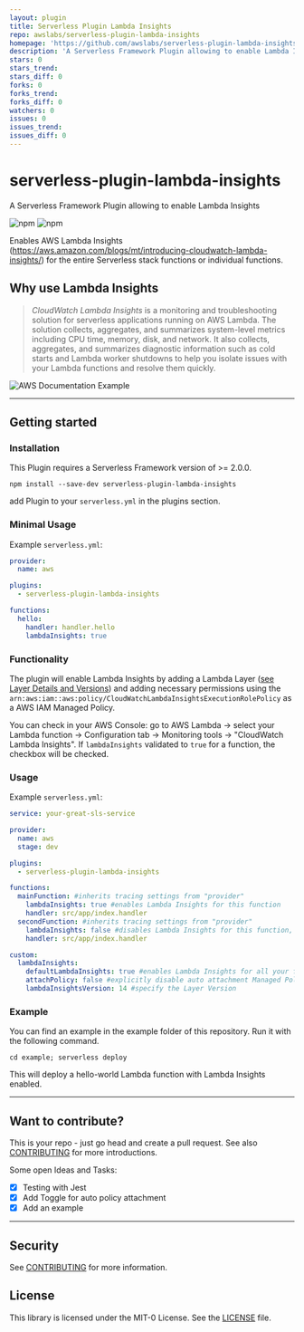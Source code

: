 ```yaml
---
layout: plugin
title: Serverless Plugin Lambda Insights
repo: awslabs/serverless-plugin-lambda-insights
homepage: 'https://github.com/awslabs/serverless-plugin-lambda-insights'
description: 'A Serverless Framework Plugin allowing to enable Lambda Insights.'
stars: 0
stars_trend: 
stars_diff: 0
forks: 0
forks_trend: 
forks_diff: 0
watchers: 0
issues: 0
issues_trend: 
issues_diff: 0
---
```



# serverless-plugin-lambda-insights

A Serverless Framework Plugin allowing to enable Lambda Insights

![npm](https://img.shields.io/npm/v/serverless-plugin-lambda-insights)
![npm](https://img.shields.io/npm/dw/serverless-plugin-lambda-insights)

Enables AWS Lambda Insights (https://aws.amazon.com/blogs/mt/introducing-cloudwatch-lambda-insights/) for the entire Serverless stack functions or individual functions.

## Why use Lambda Insights

> _CloudWatch Lambda Insights_ is a monitoring and troubleshooting solution for serverless applications running on AWS Lambda. The solution collects, aggregates, and summarizes system-level metrics including CPU time, memory, disk, and network. It also collects, aggregates, and summarizes diagnostic information such as cold starts and Lambda worker shutdowns to help you isolate issues with your Lambda functions and resolve them quickly.

![AWS Documentation Example](https://docs.aws.amazon.com/lambda/latest/dg/images/lambdainsights-multifunction-view.png)

---

## Getting started

### Installation

This Plugin requires a Serverless Framework version of >= 2.0.0.

`npm install --save-dev serverless-plugin-lambda-insights`

add Plugin to your `serverless.yml` in the plugins section.

### Minimal Usage

Example `serverless.yml`:

```yaml
provider:
  name: aws

plugins:
  - serverless-plugin-lambda-insights

functions:
  hello:
    handler: handler.hello
    lambdaInsights: true
```

### Functionality

The plugin will enable Lambda Insights by adding a Lambda Layer ([see Layer Details and Versions](https://docs.aws.amazon.com/AmazonCloudWatch/latest/monitoring/Lambda-Insights-extension-versions.html)) and adding necessary permissions using the `arn:aws:iam::aws:policy/CloudWatchLambdaInsightsExecutionRolePolicy` as a AWS IAM Managed Policy.

You can check in your AWS Console:
go to AWS Lambda -> select your Lambda function -> Configuration tab -> Monitoring tools ->
"CloudWatch Lambda Insights".
If `lambdaInsights` validated to `true` for a function,
the checkbox will be checked.

### Usage

Example `serverless.yml`:

```yaml
service: your-great-sls-service

provider:
  name: aws
  stage: dev

plugins:
  - serverless-plugin-lambda-insights

functions:
  mainFunction: #inherits tracing settings from "provider"
    lambdaInsights: true #enables Lambda Insights for this function
    handler: src/app/index.handler
  secondFunction: #inherits tracing settings from "provider"
    lambdaInsights: false #disables Lambda Insights for this function, will overrule custom settings
    handler: src/app/index.handler

custom:
  lambdaInsights:
    defaultLambdaInsights: true #enables Lambda Insights for all your functions, if
    attachPolicy: false #explicitly disable auto attachment Managed Policy.
    lambdaInsightsVersion: 14 #specify the Layer Version
```

### Example

You can find an example in the example folder of this repository. Run it with the following command.

`cd example; serverless deploy`

This will deploy a hello-world Lambda function with Lambda Insights enabled.

---

## Want to contribute?

This is your repo - just go head and create a pull request. See also [CONTRIBUTING](CONTRIBUTING.md) for more introductions.

Some open Ideas and Tasks:

- [x] Testing with Jest
- [x] Add Toggle for auto policy attachment
- [x] Add an example

---

## Security

See [CONTRIBUTING](CONTRIBUTING.md#security-issue-notifications) for more information.

## License

This library is licensed under the MIT-0 License. See the [LICENSE](LICENSE) file.
